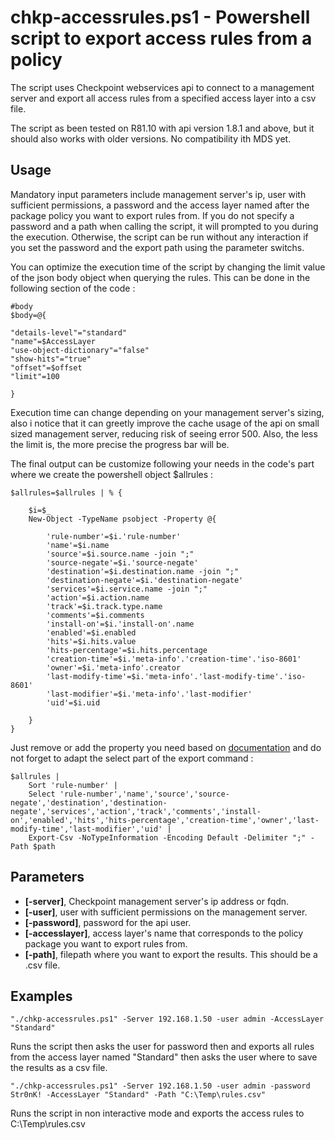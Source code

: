 
# chkp-accessrules.ps1 - Powershell script to export access rules from a policy

The script uses Checkpoint webservices api to connect to a management server and export all access rules from a specified access layer into a csv file. 

The script as been tested on R81.10 with api version 1.8.1 and above, but it should also works with older versions. No compatibility ith MDS yet. 

## Usage

Mandatory input parameters include management server's ip, user with sufficient permissions, a password and the access layer named after the package policy you want to export rules from. If you do not specify a password and a path when calling the script, it will prompted to you during the execution. Otherwise, the script can be run without any interaction if you set the password and the export path using the parameter switchs.

You can optimize the execution time of the script by changing the limit value of the json body object when querying the rules. This can be done in the following section of the code :

```
#body
$body=@{

"details-level"="standard"
"name"=$AccessLayer
"use-object-dictionary"="false"
"show-hits"="true"
"offset"=$offset
"limit"=100

}
```

Execution time can change depending on your management server's sizing, also i notice that it can greetly improve the cache usage of the api on small sized management server, reducing risk of seeing error 500. Also, the less the limit is, the more precise the progress bar will be.

The final output can be customize following your needs in the code's part where we create the powershell object $allrules : 

```
$allrules=$allrules | % {

    $i=$_
    New-Object -TypeName psobject -Property @{

        'rule-number'=$i.'rule-number'
        'name'=$i.name
        'source'=$i.source.name -join ";"
        'source-negate'=$i.'source-negate'
        'destination'=$i.destination.name -join ";"
        'destination-negate'=$i.'destination-negate'
        'services'=$i.service.name -join ";"
        'action'=$i.action.name
        'track'=$i.track.type.name
        'comments'=$i.comments
        'install-on'=$i.'install-on'.name
        'enabled'=$i.enabled
        'hits'=$i.hits.value
        'hits-percentage'=$i.hits.percentage
        'creation-time'=$i.'meta-info'.'creation-time'.'iso-8601'
        'owner'=$i.'meta-info'.creator
        'last-modify-time'=$i.'meta-info'.'last-modify-time'.'iso-8601'
        'last-modifier'=$i.'meta-info'.'last-modifier'
        'uid'=$i.uid

    }
}
```

Just remove or add the property you need based on [documentation](https://sc1.checkpoint.com/documents/latest/APIs/#cli/show-access-rulebase~v1.8.1%20) and do not forget to adapt the select part of the export command : 

```
$allrules |
    Sort 'rule-number' | 
    Select 'rule-number','name','source','source-negate','destination','destination-negate','services','action','track','comments','install-on','enabled','hits','hits-percentage','creation-time','owner','last-modify-time','last-modifier','uid' |
    Export-Csv -NoTypeInformation -Encoding Default -Delimiter ";" -Path $path
```

## Parameters

- **[-server]**, Checkpoint management server's ip address or fqdn.
- **[-user]**, user with sufficient permissions on the management server.
- **[-password]**, password for the api user.
- **[-accesslayer]**, access layer's name that corresponds to the policy package you want to export rules from.
- **[-path]**, filepath where you want to export the results. This should be a .csv file.

## Examples

```
"./chkp-accessrules.ps1" -Server 192.168.1.50 -user admin -AccessLayer "Standard"
```

Runs the script then asks the user for password then and exports all rules from the access layer named "Standard" then asks the user where to save the results as a csv file.

```
"./chkp-accessrules.ps1" -Server 192.168.1.50 -user admin -password Str0nK! -AccessLayer "Standard" -Path "C:\Temp\rules.csv"
```

Runs the script in non interactive mode and exports the access rules to C:\Temp\rules.csv
